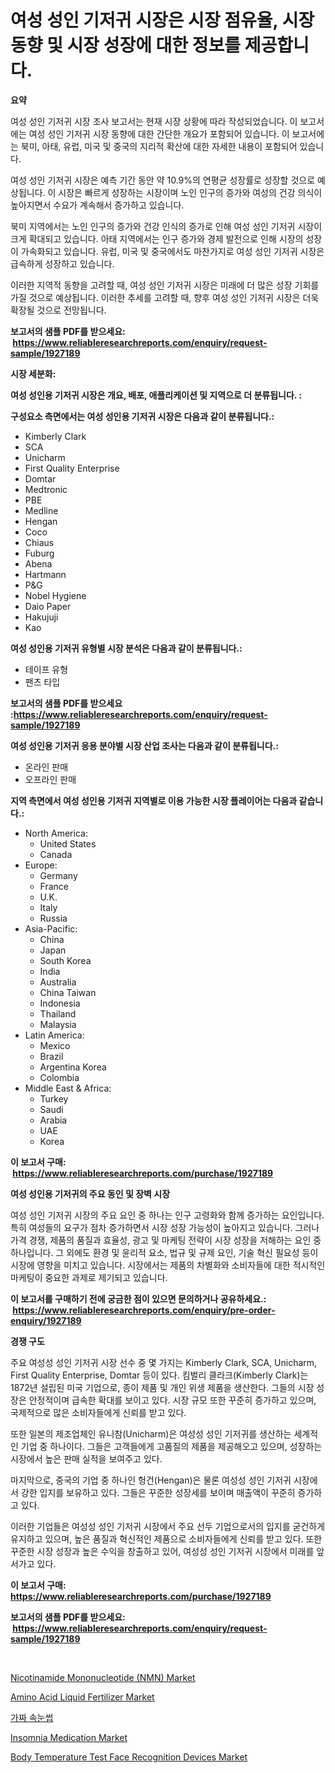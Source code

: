 <p><h1>여성 성인 기저귀 시장은 시장 점유율, 시장 동향 및 시장 성장에 대한 정보를 제공합니다.</h1></p><p><strong>요약</strong></p>
<p><p>여성 성인 기저귀 시장 조사 보고서는 현재 시장 상황에 따라 작성되었습니다. 이 보고서에는 여성 성인 기저귀 시장 동향에 대한 간단한 개요가 포함되어 있습니다. 이 보고서에는 북미, 아태, 유럽, 미국 및 중국의 지리적 확산에 대한 자세한 내용이 포함되어 있습니다. </p><p>여성 성인 기저귀 시장은 예측 기간 동안 약 10.9%의 연평균 성장률로 성장할 것으로 예상됩니다. 이 시장은 빠르게 성장하는 시장이며 노인 인구의 증가와 여성의 건강 의식이 높아지면서 수요가 계속해서 증가하고 있습니다. </p><p>북미 지역에서는 노인 인구의 증가와 건강 인식의 증가로 인해 여성 성인 기저귀 시장이 크게 확대되고 있습니다. 아태 지역에서는 인구 증가와 경제 발전으로 인해 시장의 성장이 가속화되고 있습니다. 유럽, 미국 및 중국에서도 마찬가지로 여성 성인 기저귀 시장은 급속하게 성장하고 있습니다.</p><p>이러한 지역적 동향을 고려할 때, 여성 성인 기저귀 시장은 미래에 더 많은 성장 기회를 가질 것으로 예상됩니다. 이러한 추세를 고려할 때, 향후 여성 성인 기저귀 시장은 더욱 확장될 것으로 전망됩니다.</p></p>
<p><strong>보고서의 샘플 PDF를 받으세요: &nbsp;<a href="https://www.reliableresearchreports.com/enquiry/request-sample/1927189">https://www.reliableresearchreports.com/enquiry/request-sample/1927189</a></strong></p>
<p><strong>시장 세분화:</strong></p>
<p><strong> 여성 성인용 기저귀 시장은 개요, 배포, 애플리케이션 및 지역으로 더 분류됩니다. :</strong></p>
<p><strong>구성요소 측면에서는 여성 성인용 기저귀 시장은 다음과 같이 분류됩니다.:</strong></p>
<p><ul><li>Kimberly Clark</li><li>SCA</li><li>Unicharm</li><li>First Quality Enterprise</li><li>Domtar</li><li>Medtronic</li><li>PBE</li><li>Medline</li><li>Hengan</li><li>Coco</li><li>Chiaus</li><li>Fuburg</li><li>Abena</li><li>Hartmann</li><li>P&G</li><li>Nobel Hygiene</li><li>Daio Paper</li><li>Hakujuji</li><li>Kao</li></ul></p>
<p><strong> 여성 성인용 기저귀 유형별 시장 분석은 다음과 같이 분류됩니다.:</strong></p>
<p><ul><li>테이프 유형</li><li>팬츠 타입</li></ul></p>
<p><strong>보고서의 샘플 PDF를 받으세요 :<a href="https://www.reliableresearchreports.com/enquiry/request-sample/1927189">https://www.reliableresearchreports.com/enquiry/request-sample/1927189</a></strong></p>
<p><strong> 여성 성인용 기저귀 응용 분야별 시장 산업 조사는 다음과 같이 분류됩니다.:</strong></p>
<p><ul><li>온라인 판매</li><li>오프라인 판매</li></ul></p>
<p><strong>지역 측면에서 여성 성인용 기저귀 지역별로 이용 가능한 시장 플레이어는 다음과 같습니다.:</strong></p>
<p><ul>
    <li>
        North America:
        <ul>
            <li>United States</li>
            <li>Canada</li>
        </ul>
    </li>
    <li>
        Europe:
        <ul>
            <li>Germany</li>
            <li>France</li>
            <li>U.K.</li>
            <li>Italy</li>
            <li>Russia</li>
        </ul>
    </li>
    <li>
        Asia-Pacific:
        <ul>
            <li>China</li>
            <li>Japan</li>
            <li>South Korea</li>
            <li>India</li>
            <li>Australia</li>
            <li>China Taiwan</li>
            <li>Indonesia</li>
            <li>Thailand</li>
            <li>Malaysia</li>
        </ul>
    </li>
    <li>
        Latin America:
        <ul>
            <li>Mexico</li>
            <li>Brazil</li>
            <li>Argentina Korea</li>
            <li>Colombia</li>
        </ul>
    </li>
    <li>
        Middle East & Africa:
        <ul>
            <li>Turkey</li>
            <li>Saudi</li>
            <li>Arabia</li>
            <li>UAE</li>
            <li>Korea</li>
        </ul>
    </li>
    </ul></p>
<p><strong>이 보고서 구매: &nbsp;<a href="https://www.reliableresearchreports.com/purchase/1927189">https://www.reliableresearchreports.com/purchase/1927189</a></strong></p>
<p><strong>여성 성인용 기저귀의 주요 동인 및 장벽 시장</strong></p>
<p><p>여성 성인 기저귀 시장의 주요 요인 중 하나는 인구 고령화와 함께 증가하는 요인입니다. 특히 여성들의 요구가 점차 증가하면서 시장 성장 가능성이 높아지고 있습니다. 그러나 가격 경쟁, 제품의 품질과 효율성, 광고 및 마케팅 전략이 시장 성장을 저해하는 요인 중 하나입니다. 그 외에도 환경 및 윤리적 요소, 법규 및 규제 요인, 기술 혁신 필요성 등이 시장에 영향을 미치고 있습니다. 시장에서는 제품의 차별화와 소비자들에 대한 적시적인 마케팅이 중요한 과제로 제기되고 있습니다.</p></p>
<p><strong>이 보고서를 구매하기 전에 궁금한 점이 있으면 문의하거나 공유하세요.: &nbsp;<a href="https://www.reliableresearchreports.com/enquiry/pre-order-enquiry/1927189">https://www.reliableresearchreports.com/enquiry/pre-order-enquiry/1927189</a></strong></p>
<p><strong>경쟁 구도</strong></p>
<p><p>주요 여성성 성인 기저귀 시장 선수 중 몇 가지는 Kimberly Clark, SCA, Unicharm, First Quality Enterprise, Domtar 등이 있다. 킴벌리 클라크(Kimberly Clark)는 1872년 설립된 미국 기업으로, 종이 제품 및 개인 위생 제품을 생산한다. 그들의 시장 성장은 안정적이며 급속한 확대를 보이고 있다. 시장 규모 또한 꾸준히 증가하고 있으며, 국제적으로 많은 소비자들에게 신뢰를 받고 있다.</p><p>또한 일본의 제조업체인 유니참(Unicharm)은 여성성 성인 기저귀를 생산하는 세계적인 기업 중 하나이다. 그들은 고객들에게 고품질의 제품을 제공해오고 있으며, 성장하는 시장에서 높은 판매 실적을 보여주고 있다.</p><p>마지막으로, 중국의 기업 중 하나인 헝건(Hengan)은 물론 여성성 성인 기저귀 시장에서 강한 입지를 보유하고 있다. 그들은 꾸준한 성장세를 보이며 매출액이 꾸준히 증가하고 있다.</p><p>이러한 기업들은 여성성 성인 기저귀 시장에서 주요 선두 기업으로서의 입지를 굳건하게 유지하고 있으며, 높은 품질과 혁신적인 제품으로 소비자들에게 신뢰를 받고 있다. 또한 꾸준한 시장 성장과 높은 수익을 창출하고 있어, 여성성 성인 기저귀 시장에서 미래를 앞서가고 있다.</p></p>
<p><strong>이 보고서 구매: &nbsp; <a href="https://www.reliableresearchreports.com/purchase/1927189">https://www.reliableresearchreports.com/purchase/1927189</a></strong></p>
<p><strong>보고서의 샘플 PDF를 받으세요: &nbsp;<a href="https://www.reliableresearchreports.com/enquiry/request-sample/1927189">https://www.reliableresearchreports.com/enquiry/request-sample/1927189</a></strong><strong></strong></p>
<p>&nbsp;</p>
<p><p><a href="https://view.publitas.com/reportprime-1/nicotinamide-mononucleotide-nmn-market-size-share-trends-analysis-report-by-application-regional-outlook-competitive-strategies-and-segment-forecasts-2024-2031/">Nicotinamide Mononucleotide (NMN) Market</a></p><p><a href="https://github.com/pgtimber/Market-Research-Report-List-1/blob/main/amino-acid-liquid-fertilizer-market.md">Amino Acid Liquid Fertilizer Market</a></p><p><a href="https://github.com/laholand/Market-Research-Report-List-2/blob/main/4145508187322.md">가짜 속눈썹</a></p><p><a href="https://cute-banjo-8ca.notion.site/Insomnia-Medication-Market-Size-Furnishes-Valuable-Information-Encompassing-Market-Share-Market-Tre-25ad806d5c604ac4bc7d700de6e13ba6">Insomnia Medication Market</a></p><p><a href="https://issuu.com/reportprime-2/docs/body-temperature-test-face-recognition-devices-mar">Body Temperature Test Face Recognition Devices Market</a></p></p>